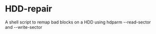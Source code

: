# HDD-repair
A shell script to remap bad blocks on a HDD using hdparm --read-sector and --write-sector
